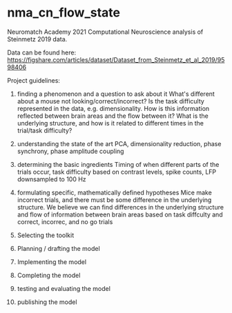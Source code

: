 # nma_cn_flow_state
Neuromatch Academy 2021 Computational Neuroscience analysis of Steinmetz 2019 data.

Data can be found here: https://figshare.com/articles/dataset/Dataset_from_Steinmetz_et_al_2019/9598406

Project guidelines:

1. finding a phenomenon and a question to ask about it
  What's different about a mouse not looking/correct/incorrect? Is the task difficulty represented in the data, e.g. dimensionality. How is this information reflected between brain areas and the flow between it? What is the underlying structure, and how is it related to different times in the trial/task difficulty?

2. understanding the state of the art
  PCA, dimensionality reduction, phase synchrony, phase amplitude coupling

3. determining the basic ingredients
  Timing of when different parts of the trials occur, task difficulty based on contrast levels, spike counts, LFP downsampled to 100 Hz

4. formulating specific, mathematically defined hypotheses
  Mice make incorrect trials, and there must be some difference in the underlying structure. We believe we can find differences in the underlying structure and flow of information between brain areas based on task diffculty and correct, incorrec, and no go trials

5. Selecting the toolkit
  
6. Planning / drafting the model

7. Implementing the model

8. Completing the model

9. testing and evaluating the model

10. publishing the model
